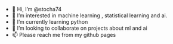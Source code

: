 - 👋 Hi, I’m @stocha74
- 👀 I’m interested in machine learning , statistical learning and ai.
- 🌱 I’m currently learning python
- 💞️ I’m looking to collaborate on projects about ml and ai
- 📫 Please reach me from my github pages

<!---
stocha74/stocha74 is a ✨ special ✨ repository because its `README.md` (this file) appears on your GitHub profile.
You can click the Preview link to take a look at your changes.
--->
